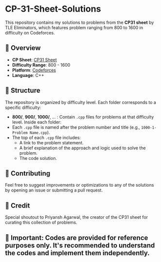 # CP-31-Sheet-Solutions
This repository contains my solutions to problems from the **CP31 sheet** by TLE Eliminators, which features problem ranging from 800 to 1600 in difficulty on Codeforces.

## 📝 Overview
- **CP Sheet**: [CP31 Sheet](https://www.tle-eliminators.com/cp-sheet)
- **Difficulty Range**: 800 - 1600
- **Platform**: [Codeforces](https://codeforces.com/)
- **Language**: C++

## 📂 Structure
The repository is organized by difficulty level. Each folder corresponds to a specific difficulty:
- **800/**, **900/**, **1000/**, ... : Contain `.cpp` files for problems at that difficulty level.
Inside each folder:
- Each `.cpp` file is named after the problem number and title (e.g., `1000-1-Problem Name.cpp`).
- The top of each `.cpp` file includes:
  - A link to the problem statement.
  - A brief explanation of the approach and logic used to solve the problem.
  - The code solution.
 
## 🤝 Contributing
Feel free to suggest improvements or optimizations to any of the solutions by opening an issue or submitting a pull request.

## 💬 Credit
Special shoutout to Priyansh Agarwal, the creator of the CP31 sheet for curating this collection of problems.

## 📌 Important: Codes are provided for reference purposes only. It's recommended to understand the codes and implement them independently.
